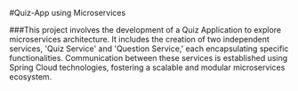 #Quiz-App using Microservices

###This project involves the development of a Quiz Application to explore microservices architecture. It includes the creation of two independent services, 'Quiz Service' and 'Question Service,' each encapsulating specific functionalities. Communication between these services is established using Spring Cloud technologies, fostering a scalable and modular microservices ecosystem.
